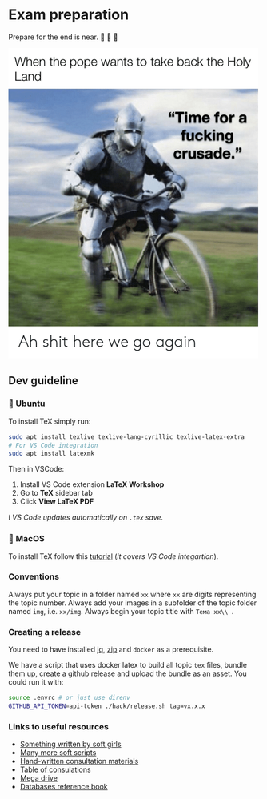 # Exam preparation

Prepare for the end is near. 🌋 🌋 :leaves:


![Ahhh shit here we go again!](img/when_the_pope_wants_to_take_back_the_holy_land.png "Ahhh shit here we go again")

## Dev guideline

### :penguin: Ubuntu

To install TeX simply run:

```bash
sudo apt install texlive texlive-lang-cyrillic texlive-latex-extra
# For VS Code integration
sudo apt install latexmk
```

Then in VSCode:

1. Install VS Code extension **LaTeX Workshop**
1. Go to **TeX** sidebar tab
1. Click **View LaTeX PDF**

ℹ️ *VS Code updates automatically on `.tex` save.*

### :apple: MacOS

To install TeX follow this [tutorial](https://tex.stackexchange.com/questions/462365/how-to-use-latex-on-vs-code) (*it covers VS Code integartion*).

### Conventions

Always put your topic in a folder named `xx` where `xx` are digits representing the topic number.
Always add your images in a subfolder of the topic folder named `img`, i.e. `xx/img`.
Always begin your topic title with `Тема xx\\ `.

### Creating a release

You need to have installed [jq](https://stedolan.github.io/jq/), [zip](https://linuxize.com/post/how-to-zip-files-and-directories-in-linux/) and `docker` as a prerequisite.

We have a script that uses docker latex to build all topic `tex` files, bundle them up, create a github release and upload the bundle as an asset.
You could run it with:

```bash
source .envrc # or just use direnv
GITHUB_API_TOKEN=api-token ./hack/release.sh tag=vx.x.x
```

### Links to useful resources

- [Something written by soft girls](https://drive.google.com/drive/folders/1RvNXix6UjzIm1BFbxI_se9q2q94zfLoS?usp=sharing)
- [Many more soft scripts](https://drive.google.com/drive/folders/1w91x7uKvEj_RJztHYV_y8pR-SC_RQqOf?usp=sharing)
- [Hand-written consultation materials](https://drive.google.com/drive/folders/1obA3PIWWbU4-pkRXqrTM9hrreb0hGrCJ?usp=sharing)
- [Table of consulations](https://docs.google.com/spreadsheets/d/1sbUp2tPAHLIrNS0jF4AVaVNHpwEvqoeAMP6iBrmKSYI/edit?fbclid=IwAR0KNEdX0bZ-u7CafCRClicDFjl4y_36uygYeCe5FKHsx-Fgw689PQqoZ1E#gid=0)
- [Mega drive](https://mega.nz/folder/HQUn3ARC#QhNhjfoBBu-u4m2tSfvs9w)
- [Databases reference book](https://people.inf.elte.hu/miiqaai/elektroModulatorDva.pdf)
